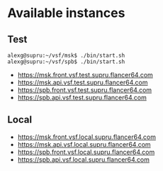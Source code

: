 # Available instances

## Test
```
alexg@supru:~/vsf/msk$ ./bin/start.sh
alexg@supru:~/vsf/spb$ ./bin/start.sh
```

* https://msk.front.vsf.test.supru.flancer64.com
* https://msk.api.vsf.test.supru.flancer64.com
* https://spb.front.vsf.test.supru.flancer64.com
* https://spb.api.vsf.test.supru.flancer64.com


## Local
* https://msk.front.vsf.local.supru.flancer64.com
* https://msk.api.vsf.local.supru.flancer64.com
* https://spb.front.vsf.local.supru.flancer64.com
* https://spb.api.vsf.local.supru.flancer64.com